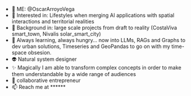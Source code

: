 - 👋 ME: @OscarArroyoVega
- 👀 Interested in: Lifestyles when merging AI applications with spatial interactions and territorial realities
- 🌱 Background in: large scale projects from draft to reality (CostaViva smart_town, Nivalis solar_smart_city)
- 🧐 Always learning, always hungry... now into LLMs, RAGs and Graphs to dev urban solutions, Timeseries and GeoPandas to go on with my time-space obsesion.
- 👽 Natural system designer
- ✨ Magically I am able to transform complex concepts in order to make them understandable by a wide range of audiences  
- 🎇 collaborative entrepreneur
- 📫 Reach me at ******

<!---
OscarArroyoVega/OscarArroyoVega is a ✨ special ✨ repository because its `README.md` (this file) appears on your GitHub profile.
You can click the Preview link to take a look at your changes.
--->


